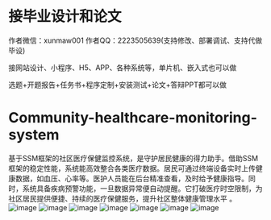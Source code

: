 # 接毕业设计和论文
作者微信：xunmaw001  作者QQ：2223505639(支持修改、部署调试、支持代做毕设)

接网站设计、小程序、H5、APP、各种系统等，单片机、嵌入式也可以做

选题+开题报告+任务书+程序定制+安装测试+论文+答辩PPT都可以做
# Community-healthcare-monitoring-system
基于SSM框架的社区医疗保健监控系统，是守护居民健康的得力助手。借助SSM框架的稳定性能，系统能高效整合各类医疗数据。居民可通过终端设备实时上传健康数据，如血压、心率等。医护人员能在后台精准查看，及时给予健康指导。同时，系统具备疾病预警功能，一旦数据异常便自动提醒。它打破医疗时空限制，为社区居民提供便捷、持续的医疗保健服务，提升社区整体健康管理水平 。 
![image](https://github.com/user-attachments/assets/bb832191-4b70-4e7a-81c3-82de47f953c9)
![image](https://github.com/user-attachments/assets/cce0292b-971d-4c23-8657-41cee5bb36c1)
![image](https://github.com/user-attachments/assets/fecd98dd-d094-4d52-825a-275a3a0b878f)
![image](https://github.com/user-attachments/assets/354b7e58-008d-40b0-89d2-8886e9fdb0d7)
![image](https://github.com/user-attachments/assets/b1ee851c-ce90-462e-b91e-9fe954ddc49b)
![image](https://github.com/user-attachments/assets/98dbee1c-a7ef-4202-af32-a1c9c7a41b72)
![image](https://github.com/user-attachments/assets/369bed11-1ef8-40c0-980d-f1301436a6c4)
